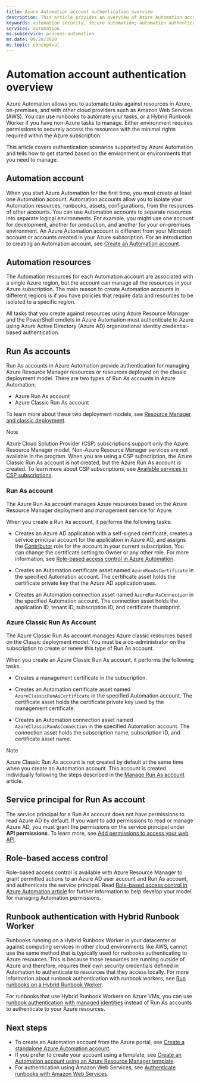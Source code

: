 ```yaml
---
title: Azure Automation account authentication overview
description: This article provides an overview of Azure Automation account authentication.
keywords: automation security, secure automation; automation authentication
services: automation
ms.subservice: process-automation
ms.date: 09/28/2020
ms.topic: conceptual
---
```

# Automation account authentication overview

Azure Automation allows you to automate tasks against resources in Azure, on-premises, and with other cloud providers such as Amazon Web Services (AWS). You can use runbooks to automate your tasks, or a Hybrid Runbook Worker if you have non-Azure tasks to manage. Either environment requires permissions to securely access the resources with the minimal rights required within the Azure subscription.

This article covers authentication scenarios supported by Azure Automation and tells how to get started based on the environment or environments that you need to manage.

## Automation account

When you start Azure Automation for the first time, you must create at least one Automation account. Automation accounts allow you to isolate your Automation resources, runbooks, assets, configurations, from the resources of other accounts. You can use Automation accounts to separate resources into separate logical environments. For example, you might use one account for development, another for production, and another for your on-premises environment. An Azure Automation account is different from your Microsoft account or accounts created in your Azure subscription. For an introduction to creating an Automation account, see [Create an Automation account](automation-quickstart-create-account.md).

## Automation resources

The Automation resources for each Automation account are associated with a single Azure region, but the account can manage all the resources in your Azure subscription. The main reason to create Automation accounts in different regions is if you have policies that require data and resources to be isolated to a specific region.

All tasks that you create against resources using Azure Resource Manager and the PowerShell cmdlets in Azure Automation must authenticate to Azure using Azure Active Directory (Azure AD) organizational identity credential-based authentication.

## Run As accounts

Run As accounts in Azure Automation provide authentication for managing Azure Resource Manager resources or resources deployed on the classic deployment model. There are two types of Run As accounts in Azure Automation:

* Azure Run As account
* Azure Classic Run As account

To learn more about these two deployment models, see [Resource Manager and classic deployment](../azure-resource-manager/management/deployment-models.md).

>[!NOTE]
>Azure Cloud Solution Provider (CSP) subscriptions support only the Azure Resource Manager model. Non-Azure Resource Manager services are not available in the program. When you are using a CSP subscription, the Azure Classic Run As account is not created, but the Azure Run As account is created. To learn more about CSP subscriptions, see [Available services in CSP subscriptions](/azure/cloud-solution-provider/overview/azure-csp-available-services).

### Run As account

The Azure Run As account manages Azure resources based on the Azure Resource Manager deployment and management service for Azure.

When you create a Run As account, it performs the following tasks:

* Creates an Azure AD application with a self-signed certificate, creates a service principal account for the application in Azure AD, and assigns the [Contributor](../role-based-access-control/built-in-roles.md#contributor) role for the account in your current subscription. You can change the certificate setting to Owner or any other role. For more information, see [Role-based access control in Azure Automation](automation-role-based-access-control.md).

* Creates an Automation certificate asset named `AzureRunAsCertificate` in the specified Automation account. The certificate asset holds the certificate private key that the Azure AD application uses.

* Creates an Automation connection asset named `AzureRunAsConnection` in the specified Automation account. The connection asset holds the application ID, tenant ID, subscription ID, and certificate thumbprint.

### Azure Classic Run As Account

The Azure Classic Run As account manages Azure classic resources based on the Classic deployment model. You must be a co-administrator on the subscription to create or renew this type of Run As account.

When you create an Azure Classic Run As account, it performs the following tasks.

* Creates a management certificate in the subscription.

* Creates an Automation certificate asset named `AzureClassicRunAsCertificate` in the specified Automation account. The certificate asset holds the certificate private key used by the management certificate.

* Creates an Automation connection asset named `AzureClassicRunAsConnection` in the specified Automation account. The connection asset holds the subscription name, subscription ID, and certificate asset name.

>[!NOTE]
>Azure Classic Run As account is not created by default at the same time when you create an Automation account. This account is created individually following the steps described in the [Manage Run As account](manage-runas-account.md#create-a-run-as-account-in-azure-portal) article.

## Service principal for Run As account

The service principal for a Run As account does not have permissions to read Azure AD by default. If you want to add permissions to read or manage Azure AD, you must grant the permissions on the service principal under **API permissions**. To learn more, see [Add permissions to access your web API](../active-directory/develop/quickstart-configure-app-access-web-apis.md#add-permissions-to-access-your-web-api).

## Role-based access control

Role-based access control is available with Azure Resource Manager to grant permitted actions to an Azure AD user account and Run As account, and authenticate the service principal. Read [Role-based access control in Azure Automation article](automation-role-based-access-control.md) for further information to help develop your model for managing Automation permissions.

## Runbook authentication with Hybrid Runbook Worker

Runbooks running on a Hybrid Runbook Worker in your datacenter or against computing services in other cloud environments like AWS, cannot use the same method that is typically used for runbooks authenticating to Azure resources. This is because those resources are running outside of Azure and therefore, requires their own security credentials defined in Automation to authenticate to resources that they access locally. For more information about runbook authentication with runbook workers, see [Run runbooks on a Hybrid Runbook Worker](automation-hrw-run-runbooks.md).

For runbooks that use Hybrid Runbook Workers on Azure VMs, you can use [runbook authentication with managed identities](automation-hrw-run-runbooks.md#runbook-auth-managed-identities) instead of Run As accounts to authenticate to your Azure resources.

## Next steps

* To create an Automation account from the Azure portal, see [Create a standalone Azure Automation account](automation-create-standalone-account.md).
* If you prefer to create your account using a template, see [Create an Automation account using an Azure Resource Manager template](quickstart-create-automation-account-template.md).
* For authentication using Amazon Web Services, see [Authenticate runbooks with Amazon Web Services](automation-config-aws-account.md).